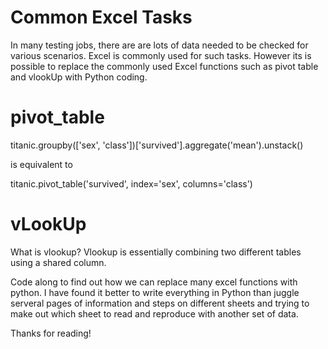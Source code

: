 # Common Excel Tasks
In many testing jobs, there are are lots of data needed to be checked for various scenarios. Excel is commonly used for such tasks. 
However its is possible to replace the commonly used Excel functions such as pivot table and vlookUp with Python coding. 

# pivot_table

titanic.groupby(['sex', 'class'])['survived'].aggregate('mean').unstack()

is equivalent to

titanic.pivot_table('survived', index='sex', columns='class')

# vLookUp

What is vlookup? Vlookup is essentially combining two different tables using a shared column.

Code along to find out how we can replace many excel functions with python. I have found it better to write everything in Python than juggle serveral pages of information and steps on different sheets and trying to make out which sheet to read and reproduce with another set of data.

Thanks for reading!

